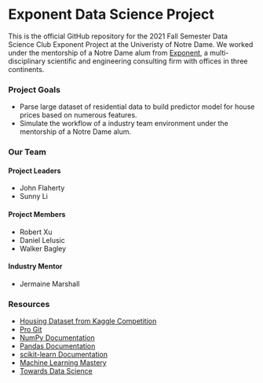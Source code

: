 # Exponent Data Science Project
This is the official GitHub repository for the 2021 Fall Semester Data Science Club Exponent Project at the Univeristy of Notre Dame.
We worked under the mentorship of a Notre Dame alum from [Exponent](https://www.exponent.com/), a multi-disciplinary scientific and engineering consulting firm with offices in three continents.

### Project Goals
- Parse large dataset of residential data to build predictor model for house prices based on numerous features.
- Simulate the workflow of a industry team environment under the mentorship of a Notre Dame alum.

### Our Team
#### Project Leaders
- John Flaherty
- Sunny Li
#### Project Members  
- Robert Xu 
- Daniel Lelusic
- Walker Bagley 
#### Industry Mentor
- Jermaine Marshall
### Resources
- [Housing Dataset from Kaggle Competition](https://www.kaggle.com/c/house-prices-advanced-regression-techniques/overview)
- [Pro Git](https://git-scm.com/book/en/v2)
- [NumPy Documentation](https://numpy.org/doc/stable/user/index.html)
- [Pandas Documentation](https://pandas.pydata.org/pandas-docs/stable/user_guide/index.html)
- [scikit-learn Documentation](https://scikit-learn.org/stable/user_guide.html)
- [Machine Learning Mastery](https://machinelearningmastery.com/)
- [Towards Data Science](https://towardsdatascience.com/)
